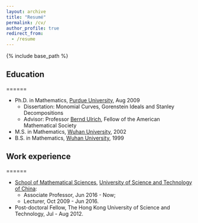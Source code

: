 ```yaml
---
layout: archive
title: "Resumé"
permalink: /cv/
author_profile: true
redirect_from:
  - /resume
---
```


{% include base_path %}

## Education
======
* Ph.D. in Mathematics, [Purdue University](http://www.purdue.edu/), Aug 2009
  * Dissertation: Monomial Curves, Gorenstein Ideals and Stanley Decompositions
  * Advisor: Professor [Bernd Ulrich](http://www.math.purdue.edu/~ulrich/), Fellow of the American Mathematical Society
* M.S. in Mathematics, [Wuhan University](http://www.whu.edu.cn/), 2002
* B.S. in Mathematics, [Wuhan University](http://www.whu.edu.cn/), 1999

## Work experience
======
* [School of Mathematical Sciences](http://math.ustc.edu.cn/), [University of Science and Technology of China](http://en.ustc.edu.cn/): 
  * Associate Professor, Jun 2016 - Now; 
  * Lecturer, Oct 2009 - Jun 2016. 
* Post-doctoral Fellow, The Hong Kong University of Science and Technology, Jul - Aug 2012.
